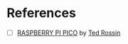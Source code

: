 # 



# References

- [ ] [RASPBERRY PI PICO](https://sites.google.com/site/tedrossin/home/electronics/raspberry-pi-pico) by [Ted Rossin](https://sites.google.com/site/tedrossin/home)
